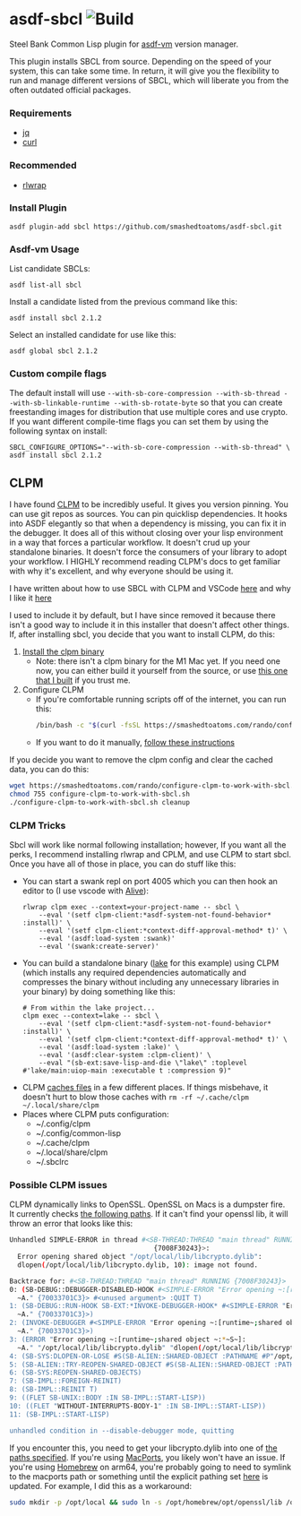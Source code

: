# asdf-sbcl ![Build](https://github.com/smashedtoatoms/asdf-sbcl/workflows/Build/badge.svg?branch=main)

Steel Bank Common Lisp plugin for [asdf-vm](https://github.com/asdf-vm/asdf)
version manager.

This plugin installs SBCL from source. Depending on the speed of your system,
this can take some time.  In return, it will give you the flexibility to run and
manage different versions of SBCL, which will liberate you from the often
outdated official packages.

### Requirements
- [jq](https://stedolan.github.io/jq/)
- [curl](https://curl.haxx.se/)

### Recommended
- [rlwrap](https://github.com/hanslub42/rlwrap)

### Install Plugin

```
asdf plugin-add sbcl https://github.com/smashedtoatoms/asdf-sbcl.git
```

### Asdf-vm Usage

List candidate SBCLs:

```
asdf list-all sbcl
```

Install a candidate listed from the previous command like this:

```
asdf install sbcl 2.1.2
```

Select an installed candidate for use like this:

```
asdf global sbcl 2.1.2
```

### Custom compile flags

The default install will use `--with-sb-core-compression --with-sb-thread
--with-sb-linkable-runtime --with-sb-rotate-byte` so that you can create
freestanding images for distribution that use multiple cores and use crypto. If
you want different compile-time flags you can set them by using the following
syntax on install:

```
SBCL_CONFIGURE_OPTIONS="--with-sb-core-compression --with-sb-thread" \
asdf install sbcl 2.1.2
```

## CLPM

I have found [CLPM](https://www.clpm.dev/) to be incredibly useful.  It gives
you version pinning.  You can use git repos as sources.  You can pin quicklisp
dependencies.  It hooks into ASDF elegantly so that when a dependency is
missing, you can fix it in the debugger.  It does all of this without closing
over your lisp environment in a way that forces a particular workflow.  It
doesn't crud up your standalone binaries.  It doesn't force the consumers of
your library to adopt your workflow.  I HIGHLY recommend reading CLPM's docs to
get familiar with why it's excellent, and why everyone should be using it.

I have written about how to use SBCL with CLPM and VSCode
[here](https://smashedtoatoms.com/dev-life/sbcl-with-vscode-via-clpm-2021/) and
why I like it
[here](https://smashedtoatoms.com/posts/2021-03-05t174019-0700-starting/)

I used to include it by default, but I have since removed it because there isn't
a good way to include it in this installer that doesn't affect other things.
If, after installing sbcl, you decide that you want to install CLPM, do this:

1. [Install the clpm binary](https://www.clpm.dev/#installing)
   - Note: there isn't a clpm binary for the M1 Mac yet.  If you need one now,
     you can either build it yourself from the source, or use [this one that I
     built](https://smashedtoatoms.com/rando/clpm-0.4.0-alpha.1-darwin-arm64.tar.gz)
     if you trust me.
2. Configure CLPM
   - If you're comfortable running scripts off of the internet, you can run
      this:
      ```sh
      /bin/bash -c "$(curl -fsSL https://smashedtoatoms.com/rando/configure-clpm-to-work-with-sbcl.sh)"
      ```
   - If you want to do it manually, [follow these
      instructions](https://www.clpm.dev/#installing)

If you decide you want to remove the clpm config and clear the cached data, you can do this:
```sh
wget https://smashedtoatoms.com/rando/configure-clpm-to-work-with-sbcl.sh
chmod 755 configure-clpm-to-work-with-sbcl.sh
./configure-clpm-to-work-with-sbcl.sh cleanup
```

### CLPM Tricks

Sbcl will work like normal following installation; however, If you want all the
perks, I recommend installing rlwrap and CPLM, and use CLPM to start sbcl.  Once
you have all of those in place, you can do stuff like this:

- You can start a swank repl on port 4005 which you can then hook an editor to
  (I use vscode with
  [Alive](https://marketplace.visualstudio.com/items?itemName=rheller.alive)):
    ```
    rlwrap clpm exec --context=your-project-name -- sbcl \
        --eval '(setf clpm-client:*asdf-system-not-found-behavior* :install)' \
        --eval '(setf clpm-client:*context-diff-approval-method* t)' \
        --eval '(asdf:load-system :swank)'
        --eval '(swank:create-server)'
    ```
- You can build a standalone binary ([lake](https://github.com/takagi/lake) for
  this example) using CLPM (which installs any required dependencies
  automatically and compresses the binary without including any unnecessary
  libraries in your binary) by doing something like this:
    ```
    # From within the lake project...
    clpm exec --context=lake -- sbcl \
        --eval '(setf clpm-client:*asdf-system-not-found-behavior* :install)' \
        --eval '(setf clpm-client:*context-diff-approval-method* t)' \
        --eval '(asdf:load-system :lake)' \
        --eval '(asdf:clear-system :clpm-client)' \
        --eval "(sb-ext:save-lisp-and-die \"lake\" :toplevel #'lake/main:uiop-main :executable t :compression 9)"
    ```
- CLPM [caches files](https://common-lisp.net/project/clpm/docs/storage.html) in
  a few different places.  If things misbehave, it doesn't hurt to blow those
  caches with `rm -rf ~/.cache/clpm ~/.local/share/clpm`
- Places where CLPM puts configuration:
  - ~/.config/clpm
  - ~/.config/common-lisp
  - ~/.cache/clpm
  - ~/.local/share/clpm
  - ~/.sbclrc

### Possible CLPM issues
CLPM dynamically links to OpenSSL.  OpenSSL on Macs is a dumpster fire.  It
currently checks
[the following paths](https://github.com/cl-plus-ssl/cl-plus-ssl/blob/5aed9cabc2a6394d9e35e377f154d8c882b865eb/src/reload.lisp#L44).
If it can't find your openssl lib, it will throw an error that looks like this:
```sh
Unhandled SIMPLE-ERROR in thread #<SB-THREAD:THREAD "main thread" RUNNING
                                    {7008F30243}>:
  Error opening shared object "/opt/local/lib/libcrypto.dylib":
  dlopen(/opt/local/lib/libcrypto.dylib, 10): image not found.

Backtrace for: #<SB-THREAD:THREAD "main thread" RUNNING {7008F30243}>
0: (SB-DEBUG::DEBUGGER-DISABLED-HOOK #<SIMPLE-ERROR "Error opening ~:[runtime~;shared object ~:*~S~]:
  ~A." {70033701C3}> #<unused argument> :QUIT T)
1: (SB-DEBUG::RUN-HOOK SB-EXT:*INVOKE-DEBUGGER-HOOK* #<SIMPLE-ERROR "Error opening ~:[runtime~;shared object ~:*~S~]:
  ~A." {70033701C3}>)
2: (INVOKE-DEBUGGER #<SIMPLE-ERROR "Error opening ~:[runtime~;shared object ~:*~S~]:
  ~A." {70033701C3}>)
3: (ERROR "Error opening ~:[runtime~;shared object ~:*~S~]:
  ~A." "/opt/local/lib/libcrypto.dylib" "dlopen(/opt/local/lib/libcrypto.dylib, 10): image not found")
4: (SB-SYS:DLOPEN-OR-LOSE #S(SB-ALIEN::SHARED-OBJECT :PATHNAME #P"/opt/local/lib/libcrypto.dylib" :NAMESTRING "/opt/local/lib/libcrypto.dylib" :HANDLE NIL :DONT-SAVE NIL))
5: (SB-ALIEN::TRY-REOPEN-SHARED-OBJECT #S(SB-ALIEN::SHARED-OBJECT :PATHNAME #P"/opt/local/lib/libcrypto.dylib" :NAMESTRING "/opt/local/lib/libcrypto.dylib" :HANDLE NIL :DONT-SAVE NIL))
6: (SB-SYS:REOPEN-SHARED-OBJECTS)
7: (SB-IMPL::FOREIGN-REINIT)
8: (SB-IMPL::REINIT T)
9: ((FLET SB-UNIX::BODY :IN SB-IMPL::START-LISP))
10: ((FLET "WITHOUT-INTERRUPTS-BODY-1" :IN SB-IMPL::START-LISP))
11: (SB-IMPL::START-LISP)

unhandled condition in --disable-debugger mode, quitting
```
If you encounter this, you need to get your libcrypto.dylib into one of [the
paths
specified](https://github.com/cl-plus-ssl/cl-plus-ssl/blob/5aed9cabc2a6394d9e35e377f154d8c882b865eb/src/reload.lisp#L44).
If you're using [MacPorts](https://www.macports.org), you likely won't have an
issue.  If you're using [Homebrew](https://brew.sh) on arm64, you're probably
going to need to symlink to the macports path or something until the explicit
pathing set
[here](https://github.com/cl-plus-ssl/cl-plus-ssl/blob/5aed9cabc2a6394d9e35e377f154d8c882b865eb/src/reload.lisp#L44)
is updated.  For example, I did this as a workaround:
```sh
sudo mkdir -p /opt/local && sudo ln -s /opt/homebrew/opt/openssl/lib /opt/local/lib
```
